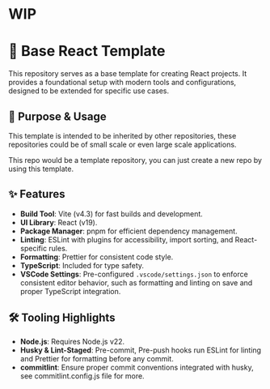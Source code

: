 # WIP

# 🚀 Base React Template

This repository serves as a base template for creating React projects. It provides a foundational setup with modern tools and configurations, designed to be extended for specific use cases.

## 🎯 Purpose & Usage

This template is intended to be inherited by other repositories, these repositories could be of small scale or even large scale applications.

This repo would be a template repository, you can just create a new repo by using this template.

## ✨ Features

- **Build Tool**: Vite (v4.3) for fast builds and development.
- **UI Library**: React (v19).
- **Package Manager**: pnpm for efficient dependency management.
- **Linting**: ESLint with plugins for accessibility, import sorting, and React-specific rules.
- **Formatting**: Prettier for consistent code style.
- **TypeScript**: Included for type safety.
- **VSCode Settings**: Pre-configured `.vscode/settings.json` to enforce consistent editor behavior, such as formatting and linting on save and proper TypeScript integration.

## 🛠️ Tooling Highlights

- **Node.js**: Requires Node.js v22.
- **Husky & Lint-Staged**: Pre-commit, Pre-push hooks run ESLint for linting and Prettier for formatting before any commit.
- **commitlint**: Ensure proper commit conventions integrated with husky, see commitlint.config.js file for more.

